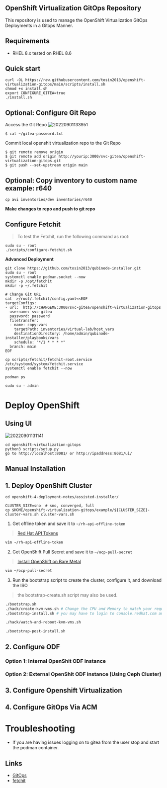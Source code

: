 OpenShift Virtualization GitOps Repository
------------------------------------------
This repository is used to manage the OpenShift Virtualization GitOps Deployments in a Gitops Manner. 

Requirements
------------
* RHEL 8.x tested on RHEL 8.6

Quick start
------------
```
curl -OL https://raw.githubusercontent.com/tosin2013/openshift-virtualization-gitops/main/scripts/install.sh
chmod +x install.sh
export CONFIGURE_GITEA=true
./install.sh
```

## Optional: Configure Git Repo
Access the Git Repo
![20220901133951](https://i.imgur.com/YyW1EwK.png)
```
$ cat ~/gitea-password.txt
```

Commit local openshit virtualization repo to the Git Repo
```
$ git remote remove origin
$ git remote add origin http://yourip:3000/svc-gitea/openshift-virtualization-gitops.git
$ git push --set-upstream origin main
```
## Optional: Copy inventory to custom name example: r640
```
cp avi inventories/dev inventories/r640
```
**Make changes to repo and push to git repo**

## Configure Fetchit
> To test the Fetchit, run the following command as root:
```
sudo su - root
./scripts/configure-fetchit.sh
```
**Advanced Deployment**
```
git clone https://github.com/tosin2013/qubinode-installer.git
sudo su - root
systemctl enable podman.socket --now
mkdir -p /opt/fetchit
mkdir -p ~/.fetchit

# Change Git URL
cat  >/root/.fetchit/config.yaml<<EOF
targetConfigs:
- url:  http://CHANGEME:3000/svc-gitea/openshift-virtualization-gitops
  username: svc-gitea
  password: password
  filetransfer:
  - name: copy-vars
    targetPath: inventories/virtual-lab/host_vars
    destinationDirectory: /home/admin/qubinode-installer/playbooks/vars
    schedule: "*/1 * * * *"
  branch: main
EOF

cp scripts/fetchit/fetchit-root.service /etc/systemd/system/fetchit.service
systemctl enable fetchit --now

podman ps 

sudo su - admin 
```

# Deploy OpenShift

## Using UI
![20220901131141](https://i.imgur.com/wfbeoFW.png)
```
cd openshift-virtualization-gitops
python3 scripts/setup.py
go to http://localhost:8081/ or http://ipaddress:8081/ui/
```

## Manual Installation

## 1. Deploy OpenShift Cluster 
```
cd openshift-4-deployment-notes/assisted-installer/

CLUSTER_SIZE=sno  # sno, converged, full
cp $HOME/openshift-virtualization-gitops/example/${CLUSTER_SIZE}-cluster-vars.sh cluster-vars.sh
```

1. Get offline token and save it to `~/rh-api-offline-token`
> [Red Hat API Tokens](https://access.redhat.com/management/api)

```bash
vim ~/rh-api-offline-token
```

2. Get OpenShift Pull Secret and save it to `~/ocp-pull-secret`
> [Install OpenShift on Bare Metal](https://console.redhat.com/openshift/install/metal/installer-provisioned)

```bash
vim ~/ocp-pull-secret
```
3. Run the bootstrap script to create the cluster, configure it, and download the ISO
> the bootstrap-create.sh script may also be used. 
```bash
./bootstrap.sh
./hack/create-kvm-vms.sh # Change the CPU and Memory to match your requirements then run this script
./bootstrap-install.sh # you may have to login to console.redhat.com and hit install 

./hack/watch-and-reboot-kvm-vms.sh

./bootstrap-post-install.sh
```
## 2. Configure ODF 

### Option 1: Internal OpenShit ODF instance

### Option 2: External OpenShit ODF instance (Using Ceph Cluster)


## 3. Configure Openshift Virtualization

## 4. Configure GitOps Via ACM

# Troubleshooting
* If you are having issues logging on to gitea from the user stop and start the podman container.


Links
------
* [GitOps](https://github.com/cablelabs/gitops)
* [fetchit](https://github.com/containers/fetchit)
